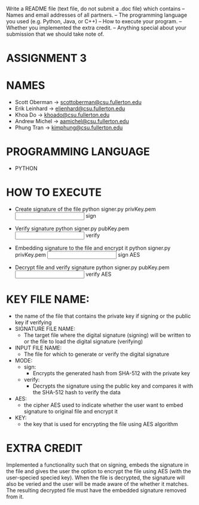 Write a README file (text file, do not submit a .doc file) which contains
– Names and email addresses of all partners.
– The programming language you used (e.g. Python, Java, or C++)
– How to execute your program.
– Whether you implemented the extra credit.
– Anything special about your submission that we should take note of.

# ASSIGNMENT 3

# NAMES
- Scott Oberman -> scottoberman@csu.fullerton.edu
- Erik  Leinhard -> elienhard@csu.fullerton.edu
- Khoa Do -> khoado@csu.fullerton.edu
- Andrew Michel -> aamichel@csu.fullerton.edu
- Phung Tran -> kimphung@csu.fullerton.edu

# PROGRAMMING LANGUAGE
- PYTHON

# HOW TO EXECUTE
- Create signature of the file
    python signer.py privKey.pem <SIGNATURE FILE NAME> <INPUT FILE NAME> sign

- Verify signature 
    python signer.py pubKey.pem <SIGNATURE FILE NAME> <INPUT FILE NAME> verify

- Embedding signature to the file and encrypt it 
    python signer.py privKey.pem <SIGNATURE FILE NAME> <INPUT FILE NAME> sign AES <KEY>

- Decrypt file and verify signature
    python signer.py pubKey.pem <SIGNATURE FILE NAME> <INPUT FILE NAME> verify AES <KEY>


# KEY FILE NAME:
  - the name of the file that contains the private key if signing or the public key if verifying
- SIGNATURE FILE NAME:
  - The target file where the digital signature (signing) will be written to or the file to load the digital signature (verifying)
- INPUT FILE NAME:
  - The file for which to generate or verify the digital signature
- MODE:
  - sign:
    - Encrypts the generated hash from SHA-512 with the private key
  - verify:
    - Decrypts the signature using the public key and compares it with the SHA-512 hash to verify the data
- AES: 
  - the cipher AES used to indicate whether the user want to embed signature to original file and encrypt it
- KEY: 
  - the key that is used for encrypting the file using AES algorithm

# EXTRA CREDIT
Implemented a functionality such that on signing, embeds the signature in the file and gives the user the option to encrypt the file using AES (with the user-specied specied key). When the file is decrypted, the signature will also be veried and the user will be made aware of the whether it matches. The resulting decrypted file must have the embedded signature removed from it.
